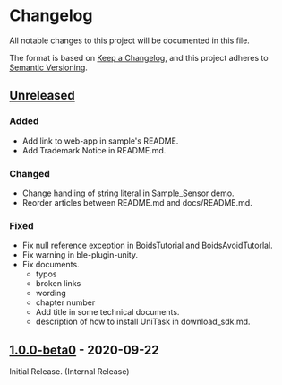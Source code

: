 # Changelog

All notable changes to this project will be documented in this file.

The format is based on [Keep a Changelog](https://keepachangelog.com/en/1.0.0/),
and this project adheres to [Semantic Versioning](https://semver.org/spec/v2.0.0.html).

## [Unreleased](https://github.com/morikatron/toio-sdk-for-unity/tree/develop)

### Added

- Add link to web-app in sample's README.
- Add Trademark Notice in README.md.

### Changed

- Change handling of string literal in Sample_Sensor demo.
- Reorder articles between README.md and docs/README.md.

### Fixed

- Fix null reference exception in BoidsTutorial and BoidsAvoidTutorlal.
- Fix warning in ble-plugin-unity.
- Fix documents.
  - typos
  - broken links
  - wording
  - chapter number
  - Add title in some technical documents.
  - description of how to install UniTask in download_sdk.md.

## [1.0.0-beta0](https://github.com/morikatron/toio-sdk-for-unity/tree/v1.0.0-beta0) - 2020-09-22

Initial Release. (Internal Release)